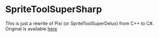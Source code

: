 ﻿# SpriteToolSuperSharp
This is just a rewrite of Pixi (or SpriteToolSuperDelux) from C++ to C#.
Original is available [here](https://github.com/JackTheSpades/SpriteToolSuperDelux)